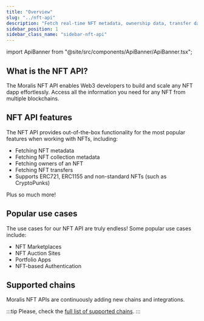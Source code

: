 ```yaml
---
title: "Overview"
slug: "../nft-api"
description: "Fetch real-time NFT metadata, ownership data, transfer data, NFT prices, and much more with the most popular cross-chain NFT API in Web3."
sidebar_position: 1
sidebar_class_name: "sidebar-nft-api"
---
```


import ApiBanner from "@site/src/components/ApiBanner/ApiBanner.tsx";

<ApiBanner />

## What is the NFT API?

The Moralis NFT API enables Web3 developers to build and scale any NFT dapp effortlessly. Access all the information you need for any NFT from multiple blockchains.

## NFT API features

The NFT API provides out-of-the-box functionality for the most popular features when working with NFTs, including:

- Fetching NFT metadata
- Fetching NFT collection metadata
- Fetching owners of an NFT
- Fetching NFT transfers
- Supports ERC721, ERC1155 and non-standard NFTs (such as CryptoPunks)

Plus so much more!

## Popular use cases

The use cases for our NFT API are truly endless! Some popular use cases include:

- NFT Marketplaces
- NFT Auction Sites
- Portfolio Apps
- NFT-based Authentication

## Supported chains

Moralis NFT APIs are continuously adding new chains and integrations.

:::tip
Please, check the [full list of supported chains](/supported-chains).
:::
